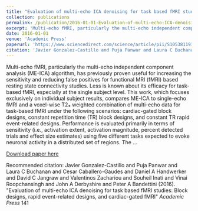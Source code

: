```yaml
---
title: "Evaluation of multi-echo ICA denoising for task based fMRI studies: Block designs, rapid event-related designs, and cardiac-gated fMRI"
collection: publications
permalink: /publication/2016-01-01-Evaluation-of-multi-echo-ICA-denoising-for-task-based-fMRI-studies%3A-Block-d
excerpt: 'Multi-echo fMRI, particularly the multi-echo independent component analysis (ME-ICA) algorithm, has previously proven useful for increasing the sensitivity and reducing false positives for functional MRI (fMRI) based resting state connectivity studies. Less is known about its efficacy for task-based fMRI, especially at the single subject level. This work, which focuses exclusively on individual subject results, compares ME-ICA to single-echo fMRI and a voxel-wise T2⁎ weighted combination of multi-echo data for task-based fMRI under the following scenarios: cardiac-gated block designs, constant repetition time (TR) block designs, and constant TR rapid event-related designs. Performance is evaluated primarily in terms of sensitivity (i.e., activation extent, activation magnitude, percent detected trials and effect size estimates) using five different tasks expected to evoke neuronal activity in a distributed set of regions. The …'
date: 2016-01-01
venue: 'Academic Press'
paperurl: 'https://www.sciencedirect.com/science/article/pii/S1053811916303639'
citation: 'Javier Gonzalez-Castillo and Puja Panwar and Laura C Buchanan and Cesar Caballero-Gaudes and Daniel A Handwerker and David C Jangraw and Valentinos Zachariou and Souheil Inati and Vinai Roopchansingh and John A Derbyshire and Peter A Bandettini (2016). &quot;Evaluation of multi-echo ICA denoising for task based fMRI studies: Block designs, rapid event-related designs, and cardiac-gated fMRI&quot; <i>Academic Press</i> 141'
---
```

Multi-echo fMRI, particularly the multi-echo independent component analysis (ME-ICA) algorithm, has previously proven useful for increasing the sensitivity and reducing false positives for functional MRI (fMRI) based resting state connectivity studies. Less is known about its efficacy for task-based fMRI, especially at the single subject level. This work, which focuses exclusively on individual subject results, compares ME-ICA to single-echo fMRI and a voxel-wise T2⁎ weighted combination of multi-echo data for task-based fMRI under the following scenarios: cardiac-gated block designs, constant repetition time (TR) block designs, and constant TR rapid event-related designs. Performance is evaluated primarily in terms of sensitivity (i.e., activation extent, activation magnitude, percent detected trials and effect size estimates) using five different tasks expected to evoke neuronal activity in a distributed set of regions. The …

[Download paper here](https://www.sciencedirect.com/science/article/pii/S1053811916303639)

Recommended citation: Javier Gonzalez-Castillo and Puja Panwar and Laura C Buchanan and Cesar Caballero-Gaudes and Daniel A Handwerker and David C Jangraw and Valentinos Zachariou and Souheil Inati and Vinai Roopchansingh and John A Derbyshire and Peter A Bandettini (2016). "Evaluation of multi-echo ICA denoising for task based fMRI studies: Block designs, rapid event-related designs, and cardiac-gated fMRI" <i>Academic Press</i> 141